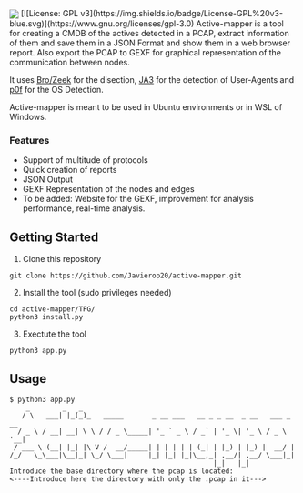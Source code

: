 <img align="center" src="https://github.com/Javierop20/active-mapper/blob/master/images/logo.PNG">
[![License: GPL v3](https://img.shields.io/badge/License-GPL%20v3-blue.svg)](https://www.gnu.org/licenses/gpl-3.0)
Active-mapper is a tool for creating a CMDB of the actives detected in a PCAP, extract information of them and save them in a JSON Format and show them in a web browser report.
Also export the PCAP to GEXF for graphical representation of the communication between nodes.

It uses [Bro/Zeek](https://github.com/bro/bro) for the disection, [JA3](https://github.com/salesforce/ja3) for the detection of User-Agents and [p0f](https://github.com/p0f/p0f) for the OS Detection.

Active-mapper is meant to be used in Ubuntu environments or in WSL of Windows.

### Features
- Support of multitude of protocols
- Quick creation of reports
- JSON Output
- GEXF Representation of the nodes and edges
- To be added: Website for the GEXF, improvement for analysis performance, real-time analysis.

## Getting Started

1. Clone this repository

```buildoutcfg
git clone https://github.com/Javierop20/active-mapper.git
```

2. Install the tool (sudo privileges needed)

```buildoutcfg
cd active-mapper/TFG/
python3 install.py
```

3. Exectute the tool

```buildoutcfg
python3 app.py
```

## Usage

```buildoutcfg
$ python3 app.py
    _        _   _
   / \   ___| |_(_)_   _____       _ __ ___   __ _ _ __  _ __   ___ _ __
  / _ \ / __| __| \ \ / / _ \_____| '_ ` _ \ / _` | '_ \| '_ \ / _ \ '__|
 / ___ \ (__| |_| |\ V /  __/_____| | | | | | (_| | |_) | |_) |  __/ |
/_/   \_\___|\__|_| \_/ \___|     |_| |_| |_|\__,_| .__/| .__/ \___|_|
                                                  |_|   |_|
Introduce the base directory where the pcap is located:
<----Introduce here the directory with only the .pcap in it--->

```